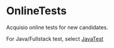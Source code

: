 # OnlineTests
Acquisio online tests for new candidates.


For Java/Fullstack test, select [JavaTest](JavaTest)
